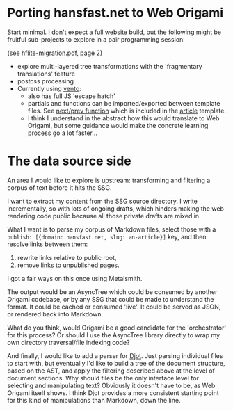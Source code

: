 # Porting hansfast.net to Web Origami

Start minimal. I don't expect a full website build, but the following might be fruitful sub-projects to explore in a pair programming session:

(see [hflite-migration.pdf](https://git.surfacemarkup.net/hans/hflite/src/branch/main/hflite-migration.pdf), page 2)

* explore multi-layered tree transformations with the 'fragmentary translations' feature
* postcss processing
* Currently using [vento](https://vento.js.org):
    * also has full JS 'escape hatch'
    * partials and functions can be imported/exported between template files. See [next/prev function](https://git.surfacemarkup.net/hans/hflite/src/branch/main/src/_includes/functions/next_prev_links.vto) which is included in the [article](https://git.surfacemarkup.net/hans/hflite/src/branch/main/src/_includes/partials/article.vto) template.
    * I think I understand in the abstract how this would translate to Web Origami, but some guidance would make the concrete learning process go a lot faster...

# The data source side
An area I would like to explore is upstream: transforming and filtering a corpus of text before it hits the SSG.

I want to extract my content from the SSG source directory. I write incrementally, so with lots of ongoing drafts, which hinders making the web rendering code public because all those private drafts are mixed in.

What I want is to parse my corpus of Markdown files, select those with a `publish: [{domain: hansfast.net, slug: an-article}]` key, and then resolve links between them:

1. rewrite links relative to public root,
2. remove links to unpublished pages.

I got a fair ways on this once using Metalsmith.

The output would be an AsyncTree which could  be consumed by another Origami codebase, or by any SSG that could be made to understand the format. It could be cached or consumed 'live'. It could be served as JSON, or rendered back into Markdown.

What do you think, would Origami be a good candidate for the 'orchestrator' for this process? Or should I use the AsyncTree library directly to wrap my own directory traversal/file indexing code?

And finally, I would like to add a parser for [Djot](https://djot.net). Just parsing individual files to start with, but eventually I'd like to build a tree of the document structure, based on the AST, and apply the filtering described above at the level of document sections. Why should files be the only interface level for selecting and manipulating text? Obviously it doesn't have to be, as Web Origami itself shows. I think Djot provides a more consistent starting point for this kind of manipulations than Markdown, down the line.



